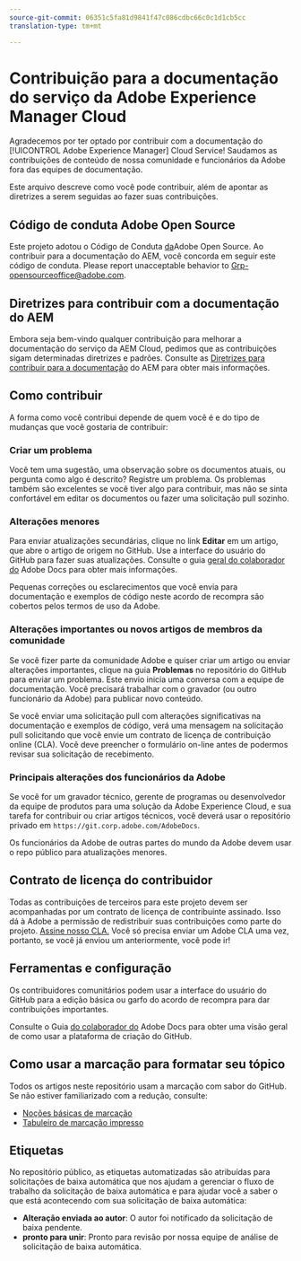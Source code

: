 ```yaml
---
source-git-commit: 06351c5fa81d9841f47c086cdbc66c0c1d1cb5cc
translation-type: tm+mt

---
```

# Contribuição para a documentação do serviço da Adobe Experience Manager Cloud

Agradecemos por ter optado por contribuir com a documentação do [!UICONTROL Adobe Experience Manager] Cloud Service! Saudamos as contribuições de conteúdo de nossa comunidade e funcionários da Adobe fora das equipes de documentação.

Este arquivo descreve como você pode contribuir, além de apontar as diretrizes a serem seguidas ao fazer suas contribuições.

## Código de conduta Adobe Open Source

Este projeto adotou o Código de Conduta [da](code-of-conduct.md)Adobe Open Source. Ao contribuir para a documentação do AEM, você concorda em seguir este código de conduta. Please report unacceptable behavior to [Grp-opensourceoffice@adobe.com](mailto:Grp-opensourceoffice@adobe.com).

## Diretrizes para contribuir com a documentação do AEM

Embora seja bem-vindo qualquer contribuição para melhorar a documentação do serviço da AEM Cloud, pedimos que as contribuições sigam determinadas diretrizes e padrões. Consulte as [Diretrizes para contribuir para a documentação](guidelines.md) do AEM para obter mais informações.

## Como contribuir

A forma como você contribui depende de quem você é e do tipo de mudanças que você gostaria de contribuir:

### Criar um problema

Você tem uma sugestão, uma observação sobre os documentos atuais, ou pergunta como algo é descrito? Registre um problema. Os problemas também são excelentes se você tiver algo para contribuir, mas não se sinta confortável em editar os documentos ou fazer uma solicitação pull sozinho.

### Alterações menores

Para enviar atualizações secundárias, clique no link **Editar** em um artigo, que abre o artigo de origem no GitHub. Use a interface do usuário do GitHub para fazer suas atualizações. Consulte o guia [geral do colaborador do](https://docs.adobe.com/help/en/contributor/contributor-guide/introduction.html) Adobe Docs para obter mais informações.

Pequenas correções ou esclarecimentos que você envia para documentação e exemplos de código neste acordo de recompra são cobertos pelos termos de uso da Adobe.

### Alterações importantes ou novos artigos de membros da comunidade

Se você fizer parte da comunidade Adobe e quiser criar um artigo ou enviar alterações importantes, clique na guia **Problemas** no repositório do GitHub para enviar um problema. Este envio inicia uma conversa com a equipe de documentação. Você precisará trabalhar com o gravador (ou outro funcionário da Adobe) para publicar novo conteúdo.

Se você enviar uma solicitação pull com alterações significativas na documentação e exemplos de código, verá uma mensagem na solicitação pull solicitando que você envie um contrato de licença de contribuição online (CLA). Você deve preencher o formulário on-line antes de podermos revisar sua solicitação de recebimento.

### Principais alterações dos funcionários da Adobe

Se você for um gravador técnico, gerente de programas ou desenvolvedor da equipe de produtos para uma solução da Adobe Experience Cloud, e sua tarefa for contribuir ou criar artigos técnicos, você deverá usar o repositório privado em `https://git.corp.adobe.com/AdobeDocs`.

Os funcionários da Adobe de outras partes do mundo da Adobe devem usar o repo público para atualizações menores.

## Contrato de licença do contribuidor

Todas as contribuições de terceiros para este projeto devem ser acompanhadas por um contrato de licença de contribuinte assinado. Isso dá à Adobe a permissão de redistribuir suas contribuições como parte do projeto. [Assine nosso CLA.](https://opensource.adobe.com/cla.html) Você só precisa enviar um Adobe CLA uma vez, portanto, se você já enviou um anteriormente, você pode ir!

## Ferramentas e configuração

Os contribuidores comunitários podem usar a interface do usuário do GitHub para a edição básica ou garfo do acordo de recompra para dar contribuições importantes.

Consulte o Guia [do colaborador do](https://docs.adobe.com/help/en/contributor/contributor-guide/introduction.html) Adobe Docs para obter uma visão geral de como usar a plataforma de criação do GitHub.

## Como usar a marcação para formatar seu tópico

Todos os artigos neste repositório usam a marcação com sabor do GitHub. Se não estiver familiarizado com a redução, consulte:

* [Noções básicas de marcação](https://help.github.com/articles/getting-started-with-writing-and-formatting-on-github/)
* [Tabuleiro de marcação impresso](https://guides.github.com/pdfs/markdown-cheatsheet-online.pdf)

## Etiquetas

No repositório público, as etiquetas automatizadas são atribuídas para solicitações de baixa automática que nos ajudam a gerenciar o fluxo de trabalho da solicitação de baixa automática e para ajudar você a saber o que está acontecendo com sua solicitação de baixa automática:

* **Alteração enviada ao autor**: O autor foi notificado da solicitação de baixa pendente.
* **pronto para unir**: Pronto para revisão por nossa equipe de análise de solicitação de baixa automática.

